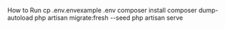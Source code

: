 How to Run
cp .env.envexample .env
composer install
composer dump-autoload
php artisan migrate:fresh --seed
php artisan serve
